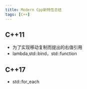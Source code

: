 ```yaml
---
title: Modern Cpp新特性总结
tags: [C++]
---
```

<!--truncate-->
## C++11
* 为了实现移动复制而提出的右值引用
* lambda,std::bind，std::function



## C++17
* std::for_each